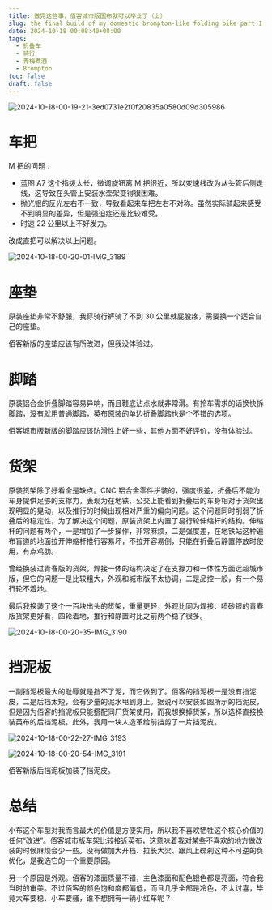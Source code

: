 ```yaml
---
title: 做完这些事，佰客城市版国布就可以毕业了（上）
slug: the final build of my domestic brompton-like folding bike part 1
date: 2024-10-18 00:08:40+08:00
tags:
  - 折叠车
  - 骑行
  - 青梅煮酒
  - Brompton
toc: false
draft: false
---
```

![2024-10-18-00-19-21-3ed0731e2f0f20835a0580d09d305986](https://raw.githubusercontent.com/xbot/image-hosting/master/blog/20241018001921000-35b0bd08e130235fc9639cd36bdf1bac.avif)

# 车把

M 把的问题：
- 蓝图 A7 这个指拨太长，微调旋钮离 M 把很近，所以变速线改为从头管后侧走线，这导致在头管上安装水壶架变得很困难。
- 抛光银的反光左右不一致，导致看起来车把左右不对称。虽然实际骑起来感受不到明显的差异，但是强迫症还是比较难受。
- 时速 22 公里以上不好发力。

改成直把可以解决以上问题。

![2024-10-18-00-20-01-IMG_3189](https://raw.githubusercontent.com/xbot/image-hosting/master/blog/20241018002001000-2aa0eac1112902f3c6a247b03c2e011c.avif)

# 座垫

原装座垫非常不舒服，我穿骑行裤骑了不到 30 公里就屁股疼，需要换一个适合自己的座垫。

佰客新版的座垫应该有所改进，但我没体验过。

# 脚踏

原装铝合金折叠脚踏容易异响，而且鞋底沾点水就非常滑。有拎车需求的话换快拆脚踏，没有就用普通脚踏，英布原装的单边折叠脚踏也是个不错的选项。

佰客城市版新版的脚踏应该防滑性上好一些，其他方面不好评价，没有体验过。

# 货架

原装货架除了好看全是缺点。CNC 铝合金零件拼装的，强度很差，折叠后不能为车身提供足够的支撑力，表现为在地铁、公交上能看到折叠后的车身相对于货架出现明显的晃动，以及推行的时候出现相对严重的偏向问题。这个问题同时削弱了折叠后的稳定性，为了解决这个问题，原装货架上内置了易行轮伸缩杆的结构。伸缩杆的问题有两个，一是增加了一步操作，非常麻烦，二是强度差，在地铁站这种遍布盲道的地面拉开伸缩杆推行容易坏，不拉开容易倒，只能在折叠后静置停放时使用，有点鸡肋。

曾经换装过青春版的货架，焊接一体的结构决定了在支撑力和一体性方面远超城市版，但它的问题一是比较粗大，外观和城市版不太协调，二是品控一般，有一个易行轮不着地。

最后我换装了这个一百块出头的货架，重量更轻，外观比同为焊接、喷砂银的青春版货架更好看，四轮着地，推行和静置时比之前两个稳了很多。

![2024-10-18-00-20-35-IMG_3190](https://raw.githubusercontent.com/xbot/image-hosting/master/blog/20241018002035000-91f541ffb108b137bbc9d816877bac46.avif)

# 挡泥板

一副挡泥板最大的耻辱就是挡不了泥，而它做到了。佰客的挡泥板一是没有挡泥皮，二是后挡太短，会有少量的泥水甩到身上。据说可以安装如图所示的挡泥皮，但是因为佰客的挡泥板只能搭配同厂货架使用，而我想换掉货架，所以选择直接换装英布的后挡泥板。此外，我用一块人造革给前挡剪了一片挡泥皮。

![2024-10-18-00-22-27-IMG_3193](https://raw.githubusercontent.com/xbot/image-hosting/master/blog/20241018002227000-bbdfa4eb74e89c7d6f869d8a23ec1f89.avif)

![2024-10-18-00-20-54-IMG_3191](https://raw.githubusercontent.com/xbot/image-hosting/master/blog/20241018002054000-f356b9d6f206dcc7b8a9b83360de918e.avif)

佰客新版后挡泥板加装了挡泥皮。

# 总结

小布这个车型对我而言最大的价值是方便实用，所以我不喜欢牺牲这个核心价值的任何“改进”。佰客城市版车架比较接近英布，这意味着我对某些不喜欢的地方做改装的时候麻烦会少一些。没有做加大开档、拉长大梁、跟风上碟刹这种不可逆的负优化，是我选它的一个重要原因。

另一个原因是外观。佰客的漆面质量不错，主色漆面和配色银色都是亮面，符合我当时的审美。不过佰客的颜色饱和度都偏低，而且几乎全部是冷色，不太讨喜，毕竟大车要稳、小车要骚，谁不想拥有一辆小红车呢？